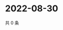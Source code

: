 # 2022-08-30

共 0 条

<!-- BEGIN WEIBO -->
<!-- 最后更新时间 Tue Aug 30 2022 02:20:41 GMT+0800 (China Standard Time) -->

<!-- END WEIBO -->
